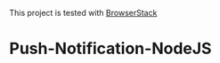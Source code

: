 This project is tested with [BrowserStack](https://www.browserstack.com/)

# Push-Notification-NodeJS
